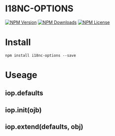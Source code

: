 I18NC-OPTIONS
=============

[![NPM Version][npm-image]][npm-url]
[![NPM Downloads][downloads-image]][npm-url]
[![NPM License][license-image]][npm-url]


# Install

```
npm install i18nc-options --save
```

# Useage

## iop.defaults

## iop.init(ojb)

## iop.extend(defaults, obj)



[npm-image]: https://img.shields.io/npm/v/i18nc-options.svg
[downloads-image]: https://img.shields.io/npm/dm/i18nc-options.svg
[npm-url]: https://www.npmjs.org/package/i18nc-options
[license-image]: https://img.shields.io/npm/l/i18nc-options.svg
